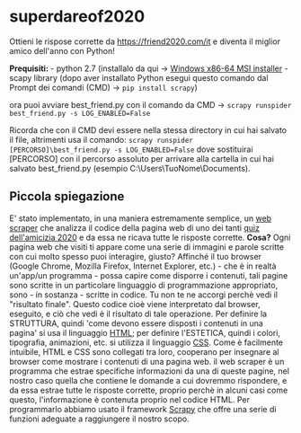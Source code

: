 
# superdareof2020
Ottieni le rispose corrette da https://friend2020.com/it e diventa il miglior amico dell'anno con Python!

  **Prequisiti:**
    - python 2.7  (installalo da qui -> [Windows x86-64 MSI installer](https://www.python.org/ftp/python/2.7.16/python-2.7.16.amd64.msi) 
    - scapy library (dopo aver installato Python esegui questo comando dal Prompt dei comandi (CMD) -> `pip install scrapy`)

ora puoi avviare best_friend.py con il comando da CMD -> `scrapy runspider best_friend.py -s LOG_ENABLED=False` 

 Ricorda che con il CMD devi essere nella stessa directory in cui hai salvato il file, altrimenti usa il comando:
 `scrapy runspider [PERCORSO]\best_friend.py -s LOG_ENABLED=False` 
 dove sostituirai [PERCORSO] con il percorso assoluto per arrivare alla cartella in cui hai salvato best_friend.py (esempio C:\Users\TuoNome\Documents\).

## Piccola spiegazione
E' stato implementato, in una maniera estremamente semplice, un [web scraper](https://it.wikipedia.org/wiki/Web_scraping) che analizza il codice della pagina web di uno dei tanti [quiz dell'amicizia 2020](https://friend2020.com/it) e da essa ne ricava tutte le risposte corrette.
**Cosa?**
Ogni pagina web che visiti ti appare come una serie di immagini e parole scritte con cui molto spesso puoi interagire, giusto?
Affinché il tuo browser (Google Chrome, Mozilla Firefox, Internet Explorer, etc.) - che è in realtà un'app/un programma - possa capire come disporre i contenuti, tali pagine sono scritte in un particolare linguaggio di programmazione appropriato, sono - in sostanza - scritte in codice. Tu non te ne accorgi perchè vedi il "risultato finale". Questo codice cioè viene interpretato dal browser, eseguito, e ciò che vedi è il risultato di tale operazione.
Per definire la STRUTTURA, quindi 'come devono essere disposti i contenuti in una pagina' si usa il linguaggio [HTML](https://it.wikipedia.org/wiki/HTML);
per definire l'ESTETICA, quindi i colori, tipografia, animazioni, etc. si utilizza il linguaggio [CSS](https://it.wikipedia.org/wiki/CSS).
Come è facilmente intuibile, HTML e CSS sono collegati tra loro, cooperano per insegnare al browser come mostrare i contenuti di una pagina web.
il web scraper è un programma che estrae specifiche informazioni da una di queste pagine, nel nostro caso quella che contiene le domande a cui dovremmo rispondere,  e da essa estrae tutte le risposte corrette, proprio perchè in alcuni casi come questo, l'informazione è contenuta proprio nel codice HTML.
Per programmarlo abbiamo usato il framework [Scrapy](https://scrapy.org/) che offre una serie di funzioni adeguate a raggiungere il nostro scopo.
